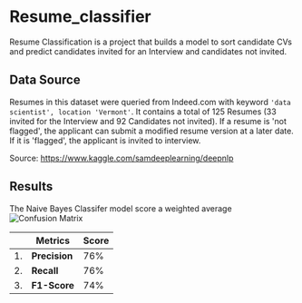 # Resume_classifier
Resume Classification  is a project that builds a model to sort candidate CVs and predict candidates invited for an Interview and candidates not invited. 

## Data Source
Resumes in this dataset were queried from Indeed.com with keyword ```'data scientist', location 'Vermont'```. It contains a total of 125 Resumes (33 invited for the Interview and 92 Candidates not invited). If a resume is 'not flagged', the applicant can submit a modified resume version at a later date. If it is 'flagged', the applicant is invited to interview.

Source:  https://www.kaggle.com/samdeeplearning/deepnlp

## Results
The Naive Bayes Classifer model score a weighted average 
![Confusion Matrix](https://miro.medium.com/max/1200/0*-oGC3SE8sPCPdmxs.jpg)


| |Metrics| Score|
|---|---|---|
|1. |**Precision** |  76% | 
|2. |**Recall** | 76% |
|3. |**F1-Score** | 74% | 
